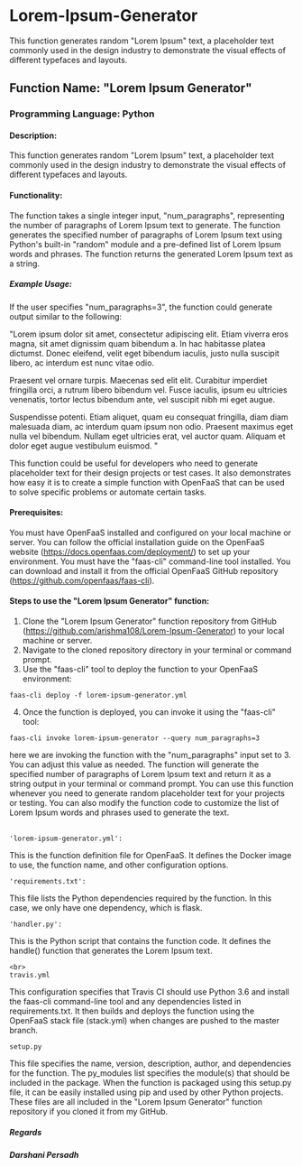 # Lorem-Ipsum-Generator
This function generates random "Lorem Ipsum" text, a placeholder text commonly used in the design industry to demonstrate the visual effects of different typefaces and layouts.

## Function Name: "Lorem Ipsum Generator"
### Programming Language: Python

#### Description:
This function generates random "Lorem Ipsum" text, a placeholder text commonly used in the design industry to demonstrate the visual effects of different typefaces and layouts.

#### Functionality:

The function takes a single integer input, "num_paragraphs", representing the number of paragraphs of Lorem Ipsum text to generate.
The function generates the specified number of paragraphs of Lorem Ipsum text using Python's built-in "random" module and a pre-defined list of Lorem Ipsum words and phrases.
The function returns the generated Lorem Ipsum text as a string.

##### Example Usage:
If the user specifies "num_paragraphs=3", the function could generate output similar to the following:

"Lorem ipsum dolor sit amet, consectetur adipiscing elit. Etiam viverra eros magna, sit amet dignissim quam bibendum a. In hac habitasse platea dictumst. Donec eleifend, velit eget bibendum iaculis, justo nulla suscipit libero, ac interdum est nunc vitae odio.

Praesent vel ornare turpis. Maecenas sed elit elit. Curabitur imperdiet fringilla orci, a rutrum libero bibendum vel. Fusce iaculis, ipsum eu ultricies venenatis, tortor lectus bibendum ante, vel suscipit nibh mi eget augue.

Suspendisse potenti. Etiam aliquet, quam eu consequat fringilla, diam diam malesuada diam, ac interdum quam ipsum non odio. Praesent maximus eget nulla vel bibendum. Nullam eget ultricies erat, vel auctor quam. Aliquam et dolor eget augue vestibulum euismod. "

This function could be useful for developers who need to generate placeholder text for their design projects or test cases. It also demonstrates how easy it is to create a simple function with OpenFaaS that can be used to solve specific problems or automate certain tasks.

#### Prerequisites:

You must have OpenFaaS installed and configured on your local machine or server. You can follow the official installation guide on the OpenFaaS website (https://docs.openfaas.com/deployment/) to set up your environment.
You must have the "faas-cli" command-line tool installed. You can download and install it from the official OpenFaaS GitHub repository (https://github.com/openfaas/faas-cli).

#### Steps to use the "Lorem Ipsum Generator" function:

1. Clone the "Lorem Ipsum Generator" function repository from GitHub (https://github.com/arishma108/Lorem-Ipsum-Generator) to your local machine or server.
2. Navigate to the cloned repository directory in your terminal or command prompt.
3. Use the "faas-cli" tool to deploy the function to your OpenFaaS environment:

```
faas-cli deploy -f lorem-ipsum-generator.yml
```
4. Once the function is deployed, you can invoke it using the "faas-cli" tool:

```
faas-cli invoke lorem-ipsum-generator --query num_paragraphs=3
```

here we are invoking the function with the "num_paragraphs" input set to 3. You can adjust this value as needed.
The function will generate the specified number of paragraphs of Lorem Ipsum text and return it as a string output in your terminal or command prompt.
You can use this function whenever you need to generate random placeholder text for your projects or testing. You can also modify the function code to customize the list of Lorem Ipsum words and phrases used to generate the text.
<br>
<br>
```
'lorem-ipsum-generator.yml': 
```
This is the function definition file for OpenFaaS. It defines the Docker image to use, the function name, and other configuration options. 
<br>
```
'requirements.txt': 
```
This file lists the Python dependencies required by the function. In this case, we only have one dependency, which is flask. 
<br>
```
'handler.py': 
```
This is the Python script that contains the function code. It defines the handle() function that generates the Lorem Ipsum text. 
```
<br>
travis.yml
```
This configuration specifies that Travis CI should use Python 3.6 and install the faas-cli command-line tool and any dependencies listed in requirements.txt. It then builds and deploys the function using the OpenFaaS stack file (stack.yml) when changes are pushed to the master branch.
<br>
```
setup.py
```
This file specifies the name, version, description, author, and dependencies for the function. The py_modules list specifies the module(s) that should be included in the package. When the function is packaged using this setup.py file, it can be easily installed using pip and used by other Python projects.
<br>
These files are all included in the "Lorem Ipsum Generator" function repository if you cloned it from my GitHub.
<br>

##### Regards
##### Darshani Persadh 
